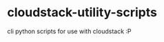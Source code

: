 cloudstack-utility-scripts
==========================

cli python scripts for use with cloudstack :P
